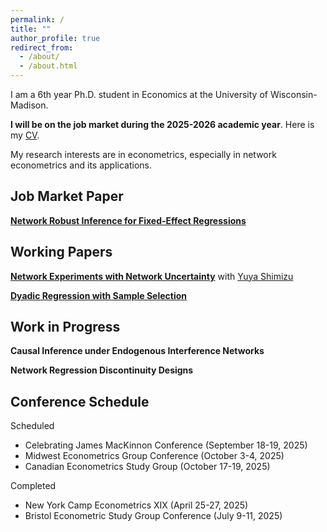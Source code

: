 ```yaml
---
permalink: /
title: ""
author_profile: true
redirect_from: 
  - /about/
  - /about.html
---
```


I am a 6th year Ph.D. student in Economics at the University of Wisconsin-Madison.

**I will be on the job market during the 2025-2026 academic year**. Here is my [CV](/files/cv_2025_9.pdf).

My research interests are in econometrics, especially in network econometrics and its applications.

## Job Market Paper

[**Network Robust Inference for Fixed-Effect Regressions**](/files/network_fixed_effects.pdf)

## Working Papers

[**Network Experiments with Network Uncertainty**](/files/network_experiment_ver2.pdf) with [Yuya Shimizu](https://yshimizu-econ.github.io/)

[**Dyadic Regression with Sample Selection**](/files/dyadic_draft.pdf)

## Work in Progress

**Causal Inference under Endogenous Interference Networks**

**Network Regression Discontinuity Designs**

## Conference Schedule
Scheduled
- Celebrating James MacKinnon Conference (September 18-19, 2025)
- Midwest Econometrics Group Conference (October 3-4, 2025)
- Canadian Econometrics Study Group (October 17-19, 2025)

Completed
- New York Camp Econometrics XIX (April 25-27, 2025)
- Bristol Econometric Study Group Conference (July 9-11, 2025)

